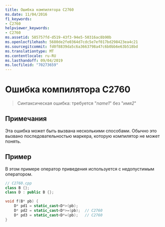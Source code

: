 ```yaml
---
title: Ошибка компилятора C2760
ms.date: 11/04/2016
f1_keywords:
- C2760
helpviewer_keywords:
- C2760
ms.assetid: 585757fd-d519-43f3-94e5-50316ac8b90b
ms.openlocfilehash: 5680de2fe0364d7cdc5e7ef017bd298423ea4c21
ms.sourcegitcommit: fd0f8839da5c6a3663798a47c6b0bb6e63b518bd
ms.translationtype: MT
ms.contentlocale: ru-RU
ms.lasthandoff: 09/04/2019
ms.locfileid: "70273659"
---
```

# <a name="compiler-error-c2760"></a>Ошибка компилятора C2760

> Синтаксическая ошибка: требуется "*name1*" без "*имя2*"

## <a name="remarks"></a>Примечания

Эта ошибка может быть вызвана несколькими способами. Обычно это вызвано последовательностью маркера, которую компилятор не может понять.

## <a name="example"></a>Пример

В этом примере оператор приведения используется с недопустимым оператором.

```cpp
// C2760.cpp
class B {};
class D : public B {};

void f(B* pb) {
    D* pd1 = static_cast<D*>(pb);
    D* pd2 = static_cast<D*>=(pb);  // C2760
    D* pd3 = static_cast<D*=(pb);   // C2760
}
```
